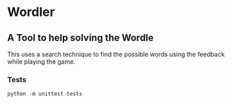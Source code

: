 # Wordler

## A Tool to help solving the Wordle

This uses a search technique to find the possible words using the feedback while playing the game.

### Tests

```python
python -m unittest tests
```